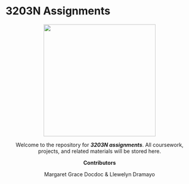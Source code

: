# 3203N Assignments

<p align="center">
  <img src="https://media.giphy.com/media/HzPtbOKyBoBFsK4hyc/giphy.gif" width="300" height="auto">
</p>

<p align="center">
  Welcome to the repository for <strong><em>3203N assignments</em></strong>. All coursework, projects, and related materials will be stored here.
</p>

<p align="center"><strong>Contributors</strong></p>
<p align="center">Margaret Grace Docdoc & Llewelyn Dramayo</p>
